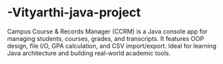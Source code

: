 # -Vityarthi-java-project
Campus Course &amp; Records Manager (CCRM) is a Java console app for managing students, courses, grades, and transcripts. It features OOP design, file I/O, GPA calculation, and CSV import/export. Ideal for learning Java architecture and building real-world academic tools.
